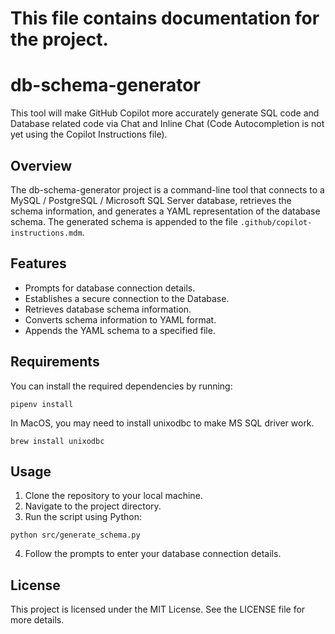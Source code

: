 # This file contains documentation for the project.

# db-schema-generator

This tool will make GitHub Copilot more accurately generate SQL code and Database related code via Chat and Inline Chat (Code Autocompletion is not yet using the Copilot Instructions file).

## Overview
The db-schema-generator project is a command-line tool that connects to a MySQL / PostgreSQL / Microsoft SQL Server database, retrieves the schema information, and generates a YAML representation of the database schema. The generated schema is appended to the file `.github/copilot-instructions.mdm`. 

## Features
- Prompts for database connection details.
- Establishes a secure connection to the Database.
- Retrieves database schema information.
- Converts schema information to YAML format.
- Appends the YAML schema to a specified file.

## Requirements
You can install the required dependencies by running:

```
pipenv install
```

In MacOS, you may need to install unixodbc to make MS SQL driver work.

```
brew install unixodbc
```

## Usage
1. Clone the repository to your local machine.
2. Navigate to the project directory.
3. Run the script using Python:

```
python src/generate_schema.py
```

4. Follow the prompts to enter your database connection details.

## License
This project is licensed under the MIT License. See the LICENSE file for more details.